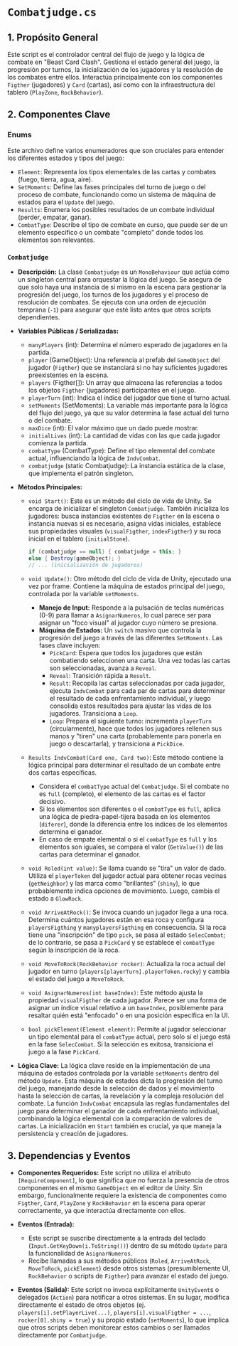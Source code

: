 # `Combatjudge.cs`

## 1. Propósito General
Este script es el controlador central del flujo de juego y la lógica de combate en "Beast Card Clash". Gestiona el estado general del juego, la progresión por turnos, la inicialización de los jugadores y la resolución de los combates entre ellos. Interactúa principalmente con los componentes `Figther` (jugadores) y `Card` (cartas), así como con la infraestructura del tablero (`PlayZone`, `RockBehavior`).

## 2. Componentes Clave

### Enums
Este archivo define varios enumeradores que son cruciales para entender los diferentes estados y tipos del juego:
*   `Element`: Representa los tipos elementales de las cartas y combates (fuego, tierra, agua, aire).
*   `SetMoments`: Define las fases principales del turno de juego o del proceso de combate, funcionando como un sistema de máquina de estados para el `Update` del juego.
*   `Results`: Enumera los posibles resultados de un combate individual (perder, empatar, ganar).
*   `CombatType`: Describe el tipo de combate en curso, que puede ser de un elemento específico o un combate "completo" donde todos los elementos son relevantes.

### `Combatjudge`
- **Descripción:** La clase `Combatjudge` es un `MonoBehaviour` que actúa como un singleton central para orquestar la lógica del juego. Se asegura de que solo haya una instancia de sí mismo en la escena para gestionar la progresión del juego, los turnos de los jugadores y el proceso de resolución de combates. Se ejecuta con una orden de ejecución temprana (`-1`) para asegurar que esté listo antes que otros scripts dependientes.

- **Variables Públicas / Serializadas:**
    *   `manyPlayers` (int): Determina el número esperado de jugadores en la partida.
    *   `player` (GameObject): Una referencia al prefab del `GameObject` del jugador (`Figther`) que se instanciará si no hay suficientes jugadores preexistentes en la escena.
    *   `players` (Figther[]): Un array que almacena las referencias a todos los objetos `Figther` (jugadores) participantes en el juego.
    *   `playerTurn` (int): Indica el índice del jugador que tiene el turno actual.
    *   `setMoments` (SetMoments): La variable más importante para la lógica del flujo del juego, ya que su valor determina la fase actual del turno o del combate.
    *   `maxDice` (int): El valor máximo que un dado puede mostrar.
    *   `initialLives` (int): La cantidad de vidas con las que cada jugador comienza la partida.
    *   `combatType` (CombatType): Define el tipo elemental del combate actual, influenciando la lógica de `IndvCombat`.
    *   `combatjudge` (static Combatjudge): La instancia estática de la clase, que implementa el patrón singleton.

- **Métodos Principales:**
    *   `void Start()`: Este es un método del ciclo de vida de Unity. Se encarga de inicializar el singleton `Combatjudge`. También inicializa los jugadores: busca instancias existentes de `Figther` en la escena o instancia nuevas si es necesario, asigna vidas iniciales, establece sus propiedades visuales (`visualFigther`, `indexFigther`) y su roca inicial en el tablero (`initialStone`).
        ```csharp
        if (combatjudge == null) { combatjudge = this; }
        else { Destroy(gameObject); }
        // ... (inicialización de jugadores)
        ```

    *   `void Update()`: Otro método del ciclo de vida de Unity, ejecutado una vez por frame. Contiene la máquina de estados principal del juego, controlada por la variable `setMoments`.
        *   **Manejo de Input:** Responde a la pulsación de teclas numéricas (0-9) para llamar a `AsignarNumeros`, lo cual parece ser para asignar un "foco visual" al jugador cuyo número se presiona.
        *   **Máquina de Estados:** Un `switch` masivo que controla la progresión del juego a través de las diferentes `SetMoments`. Las fases clave incluyen:
            *   `PickCard`: Espera que todos los jugadores que están combatiendo seleccionen una carta. Una vez todas las cartas son seleccionadas, avanza a `Reveal`.
            *   `Reveal`: Transición rápida a `Result`.
            *   `Result`: Recopila las cartas seleccionadas por cada jugador, ejecuta `IndvCombat` para cada par de cartas para determinar el resultado de cada enfrentamiento individual, y luego consolida estos resultados para ajustar las vidas de los jugadores. Transiciona a `Loop`.
            *   `Loop`: Prepara el siguiente turno: incrementa `playerTurn` (circularmente), hace que todos los jugadores rellenen sus manos y "tiren" una carta (probablemente para ponerla en juego o descartarla), y transiciona a `PickDice`.

    *   `Results IndvCombat(Card one, Card two)`: Este método contiene la lógica principal para determinar el resultado de un combate entre dos cartas específicas.
        *   Considera el `combatType` actual del `Combatjudge`. Si el combate no es `full` (completo), el elemento de las cartas es el factor decisivo.
        *   Si los elementos son diferentes o el `combatType` es `full`, aplica una lógica de piedra-papel-tijera basada en los elementos (`diferer`), donde la diferencia entre los índices de los elementos determina el ganador.
        *   En caso de empate elemental o si el `combatType` es `full` y los elementos son iguales, se compara el valor (`GetValue()`) de las cartas para determinar el ganador.

    *   `void Roled(int value)`: Se llama cuando se "tira" un valor de dado. Utiliza el `playerToken` del jugador actual para obtener rocas vecinas (`getNeighbor`) y las marca como "brillantes" (`shiny`), lo que probablemente indica opciones de movimiento. Luego, cambia el estado a `GlowRock`.

    *   `void ArriveAtRock()`: Se invoca cuando un jugador llega a una roca. Determina cuántos jugadores están en esa roca y configura `playersFigthing` y `manyplayersFigthing` en consecuencia. Si la roca tiene una "inscripción" de tipo `pick`, se pasa al estado `SelecCombat`; de lo contrario, se pasa a `PickCard` y se establece el `combatType` según la inscripción de la roca.

    *   `void MoveToRock(RockBehavior rocker)`: Actualiza la roca actual del jugador en turno (`players[playerTurn].playerToken.rocky`) y cambia el estado del juego a `MoveToRock`.

    *   `void AsignarNumeros(int baseIndex)`: Este método ajusta la propiedad `visualFigther` de cada jugador. Parece ser una forma de asignar un índice visual relativo a un `baseIndex`, posiblemente para resaltar quién está "enfocado" o en una posición específica en la UI.

    *   `bool pickElement(Element element)`: Permite al jugador seleccionar un tipo elemental para el `combatType` actual, pero solo si el juego está en la fase `SelecCombat`. Si la selección es exitosa, transiciona el juego a la fase `PickCard`.

- **Lógica Clave:**
    La lógica clave reside en la implementación de una máquina de estados controlada por la variable `setMoments` dentro del método `Update`. Esta máquina de estados dicta la progresión del turno del juego, manejando desde la selección de dados y el movimiento hasta la selección de cartas, la revelación y la compleja resolución del combate. La función `IndvCombat` encapsula las reglas fundamentales del juego para determinar el ganador de cada enfrentamiento individual, combinando la lógica elemental con la comparación de valores de cartas. La inicialización en `Start` también es crucial, ya que maneja la persistencia y creación de jugadores.

## 3. Dependencias y Eventos

- **Componentes Requeridos:**
    Este script no utiliza el atributo `[RequireComponent]`, lo que significa que no fuerza la presencia de otros componentes en el mismo `GameObject` en el editor de Unity. Sin embargo, funcionalmente requiere la existencia de componentes como `Figther`, `Card`, `PlayZone` y `RockBehavior` en la escena para operar correctamente, ya que interactúa directamente con ellos.

- **Eventos (Entrada):**
    *   Este script se suscribe directamente a la entrada del teclado (`Input.GetKeyDown(i.ToString())`) dentro de su método `Update` para la funcionalidad de `AsignarNumeros`.
    *   Recibe llamadas a sus métodos públicos (`Roled`, `ArriveAtRock`, `MoveToRock`, `pickElement`) desde otros sistemas (presumiblemente UI, `RockBehavior` o scripts de `Figther`) para avanzar el estado del juego.

- **Eventos (Salida):**
    Este script no invoca explícitamente `UnityEvent`s o delegados (`Action`) para notificar a otros sistemas. En su lugar, modifica directamente el estado de otros objetos (ej. `players[i].setPlayerLive(...)`, `players[i].visualFigther = ...`, `rocker[0].shiny = true`) y su propio estado (`setMoments`), lo que implica que otros scripts deben monitorear estos cambios o ser llamados directamente por `Combatjudge`.